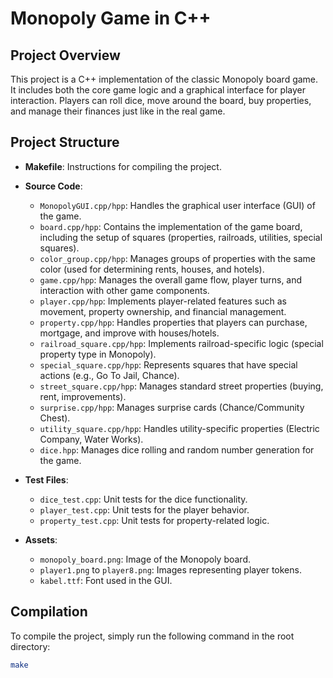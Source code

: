 # Monopoly Game in C++

## Project Overview

This project is a C++ implementation of the classic Monopoly board game. It includes both the core game logic and a graphical interface for player interaction. Players can roll dice, move around the board, buy properties, and manage their finances just like in the real game.

## Project Structure

- **Makefile**: Instructions for compiling the project.
- **Source Code**:
  - `MonopolyGUI.cpp/hpp`: Handles the graphical user interface (GUI) of the game.
  - `board.cpp/hpp`: Contains the implementation of the game board, including the setup of squares (properties, railroads, utilities, special squares).
  - `color_group.cpp/hpp`: Manages groups of properties with the same color (used for determining rents, houses, and hotels).
  - `game.cpp/hpp`: Manages the overall game flow, player turns, and interaction with other game components.
  - `player.cpp/hpp`: Implements player-related features such as movement, property ownership, and financial management.
  - `property.cpp/hpp`: Handles properties that players can purchase, mortgage, and improve with houses/hotels.
  - `railroad_square.cpp/hpp`: Implements railroad-specific logic (special property type in Monopoly).
  - `special_square.cpp/hpp`: Represents squares that have special actions (e.g., Go To Jail, Chance).
  - `street_square.cpp/hpp`: Manages standard street properties (buying, rent, improvements).
  - `surprise.cpp/hpp`: Manages surprise cards (Chance/Community Chest).
  - `utility_square.cpp/hpp`: Handles utility-specific properties (Electric Company, Water Works).
  - `dice.hpp`: Manages dice rolling and random number generation for the game.

- **Test Files**:
  - `dice_test.cpp`: Unit tests for the dice functionality.
  - `player_test.cpp`: Unit tests for the player behavior.
  - `property_test.cpp`: Unit tests for property-related logic.

- **Assets**:
  - `monopoly_board.png`: Image of the Monopoly board.
  - `player1.png` to `player8.png`: Images representing player tokens.
  - `kabel.ttf`: Font used in the GUI.

## Compilation

To compile the project, simply run the following command in the root directory:

```bash
make
